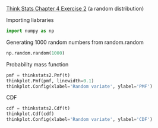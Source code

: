 [Think Stats Chapter 4 Exercise 2](http://greenteapress.com/thinkstats2/html/thinkstats2005.html#toc41) (a random distribution)

Importing liabraries
```python
import numpy as np
```
Generating 1000 random numbers from random.random

```python
np.random.random(1000)
```
Probability mass function
```python
pmf = thinkstats2.Pmf(t)
thinkplot.Pmf(pmf, linewidth=0.1)
thinkplot.Config(xlabel='Random variate', ylabel='PMF')
```
CDF
```python
cdf = thinkstats2.Cdf(t)
thinkplot.Cdf(cdf)
thinkplot.Config(xlabel='Random variate', ylabel='CDF')
```
